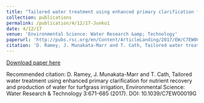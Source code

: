 ```yaml
---
title: "Tailored water treatment using enhanced primary clarification for nutrient recovery and production of water for turfgrass irrigation"
collection: publications
permalink: /publication/4/12/17-Junko1
date: 4/12/17
venue: 'Environmental Science: Water Research &amp; Technology'
paperurl: 'http://pubs.rsc.org/en/Content/ArticleLanding/2017/EW/C7EW00019G#!divAbstract'
citation: 'D. Ramey, J. Munakata-Marr and T. Cath, Tailored water treatment using enhanced primary clarification for nutrient recovery and production of water for turfgrass irrigation, Environmental Science: Water Research &amp; Technology 3:671-685 (2017). DOI: 10.1039/C7EW00019G'
---
```


<a href='http://pubs.rsc.org/en/Content/ArticleLanding/2017/EW/C7EW00019G#!divAbstract'>Download paper here</a>

Recommended citation: D. Ramey, J. Munakata-Marr and T. Cath, Tailored water treatment using enhanced primary clarification for nutrient recovery and production of water for turfgrass irrigation, Environmental Science: Water Research & Technology 3:671-685 (2017). DOI: 10.1039/C7EW00019G